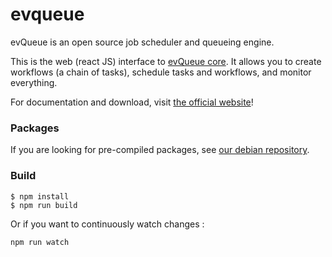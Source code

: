 # evqueue

evQueue is an open source job scheduler and queueing engine.

This is the web (react JS) interface to [evQueue core](https://github.com/coldsource/evqueue-core).
It allows you to create workflows (a chain of tasks), schedule tasks and workflows, and monitor everything.

For documentation and download, visit [the official website](http://www.evqueue.net/)!

### Packages

If you are looking for pre-compiled packages, see [our debian repository](https://packagecloud.io/coldsource/evqueue).

### Build

```
$ npm install
$ npm run build
```

Or if you want to continuously watch changes :

```
npm run watch
```
